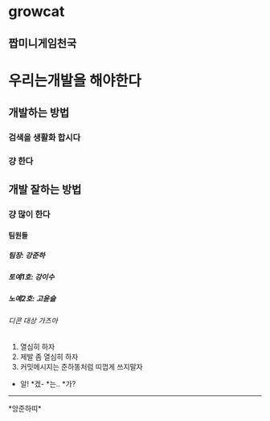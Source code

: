 growcat
===
짭미니게임천국
---
# 우리는개발을 해야한다
## 개발하는 방법
### 검색을 생활화 합시다
### 걍 한다
## 개발 잘하는 방법
### 걍 많이 한다

#### 팀원들
##### 팀장: 강준하
##### 토예1호: 강이수
##### 노예2호: 고윤슬
###### 디콘 대상 가즈아

1. 열심히 하자
2. 제발 좀 열심히 하자
3. 커밋메시지는 준하똥처럼 띠껍게 쓰지말자

* 알!
	*겠-
		*는..
			*가?

<hr />
*앙준하띠*

